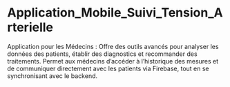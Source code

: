 # Application_Mobile_Suivi_Tension_Arterielle
Application pour les Médecins : Offre des outils avancés pour analyser les données des patients, établir des diagnostics et recommander des traitements. Permet aux médecins d’accéder à l’historique des mesures et de communiquer directement avec les patients via Firebase, tout en se synchronisant avec le backend.
